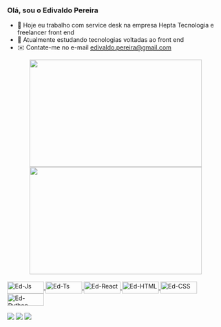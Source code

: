 ### Olá, sou o Edivaldo Pereira


- 🔭 Hoje eu trabalho com service desk na empresa Hepta Tecnologia  e freelancer front end
- 🌱 Atualmente estudando tecnologias voltadas ao front end
- ✉️ Contate-me no e-mail edivaldo.pereira@gmail.com

<div align="center">
  <a href="https://github.com/edivaldopereira">
  <img height="250px" width="400px" src="https://github-readme-stats.vercel.app/api?username=edivaldopereira&show_icons=true&theme=dark&include_all_commits=true&count_private=true"/>
  <img height="250px" width="400px" src="https://github-readme-stats.vercel.app/api/top-langs/?username=edivaldopereira&layout=compact&langs_count=7&theme=dark"/>
</div>
  <div style="display: inline_block"><br>
  <img align="center" alt="Ed-Js" height="28" width="85" src="https://img.shields.io/badge/JavaScript-F7DF1E?style=for-the-badge&logo=javascript&logoColor=black">
  <img align="center" alt="Ed-Ts" height="28" width="85" src="https://img.shields.io/badge/TypeScript-007ACC?style=for-the-badge&logo=typescript&logoColor=white">
  <img align="center" alt="Ed-React" height="28" width="85" src="https://img.shields.io/badge/React-20232A?style=for-the-badge&logo=react&logoColor=61DAFB">
  <img align="center" alt="Ed-HTML" height="28" width="85" src="https://img.shields.io/badge/HTML5-E34F26?style=for-the-badge&logo=html5&logoColor=white">
  <img align="center" alt="Ed-CSS" height="28" width="85" src="https://img.shields.io/badge/CSS3-1572B6?style=for-the-badge&logo=css3&logoColor=white">
  <img align="center" alt="Ed-Python" height="28" width="85" src="https://img.shields.io/badge/Python-14354C?style=for-the-badge&logo=python&logoColor=white">
  
</div>
  <br />
  <div>
     <a href = "mailto:edivaldo.pereira@gmail.com"><img src="https://img.shields.io/badge/Gmail-D14836?style=for-the-badge&logo=gmail&logoColor=white" target="_blank"></a>
  <a href="https://www.linkedin.com/in/epereira1974/" target="_blank"><img src="https://img.shields.io/badge/-LinkedIn-%230077B5?style=for-the-badge&logo=linkedin&logoColor=white" target="_blank"></a> 
     <a href="https://wa.me/61999592323" target="_blank"><img src="https://img.shields.io/badge/WhatsApp-25D366?style=for-the-badge&logo=whatsapp&logoColor=white" target="_blank"></a> 
  </div>

